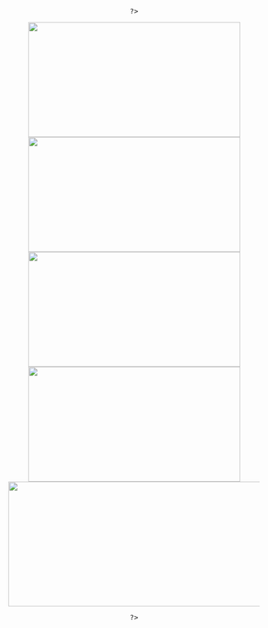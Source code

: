 <kbd style="width: 100%; text-align: center; border: 2px solid  smoke; border-radius:15px">


?>

<p align="center">
<img src="https://i.imgur.com/nJay04B.png" width="425" height="230"/> <img src="https://i.imgur.com/7zwSrtQ.png" width="425" height="230"/> 
<img src="https://i.imgur.com/z8IkBCc.png" width="425" height="230"/> <img src="https://i.imgur.com/rbFcVFJ.png" width="425" height="230"/> 
<img src="https://i.imgur.com/HA1pFr2.png" width="525" height="250"/> 

?>
  
</p>
</kbd>